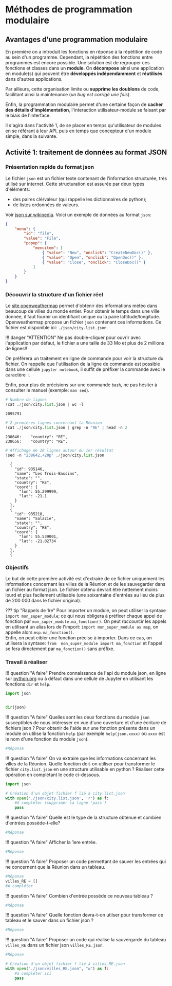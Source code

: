 Méthodes de programmation modulaire
================================

## Avantages d'une programmation modulaire

En première on a introduit les fonctions en réponse à la répétition de code au sein d'un programme. Cependant, la répétition des fonctions entre programmes est encore possible. Une solution est de regrouper ces fonctions et classes dans un **module**. On **décompose** ainsi une application en module(s) qui peuvent être **développés indépendamment** et **réutilisés** dans d'autres applications.  

Par ailleurs, cette organisation limite ou **supprime les doublons** de code, facilitant ainsi la maintenance (*un bug est corrigé une fois*).   

Enfin, la programmation modulaire permet d'une certaine façon de **cacher des détails d'implémentation**, l'interaction utilisateur-module se faisant par le biais de l'interface.

Il s'agira dans l'activité 1, de se placer en temps qu'utilisateur de modules en se référant à leur API, puis en temps que concepteur d'un module simple, dans la suivante.

## Activité 1: traitement de données au format JSON

### Présentation rapide du format json
Le fichier `json` est un fichier texte contenant de l'information structurée, très utilisé sur internet. Cette structuration est assurée par deux types d'éléments:  

* des paires clé/valeur (qui rappelle les dictionnaires de python);
* de listes ordonnées de valeurs.  

Voir [json sur wikipedia](https://fr.wikipedia.org/wiki/JavaScript_Object_Notation). Voici un exemple de données au format `json`:  
```json
{
    "menu": {
        "id": "file",
        "value": "File",
        "popup": {
            "menuitem": [
                { "value": "New", "onclick": "CreateNewDoc()" },
                { "value": "Open", "onclick": "OpenDoc()" },
                { "value": "Close", "onclick": "CloseDoc()" }
            ]
        }
    }
}
```

### Découvrir la structure d'un fichier réel

Le [site openweathermap](https://openweathermap.org/) permet d'obtenir des informations météo dans beaucoup de villes du monde entier. Pour obtenir le temps dans une ville donnée, il faut fournir un identifiant unique ou la paire lattitude/longitude. Openweathermap propose un fichier `json` contenant ces informations. Ce fichier est disponible ici: `./json/city.list.json`.  

!!! danger "ATTENTION"
    Ne pas double-cliquer pour ouvrir avec l'application par défaut, le fichier a une taille de 33 Mo et plus de 2 millions de lignes!!

On préfèrera un traitement en ligne de commande pour voir la structure du fichier. On rappelle que l'utilisation de la ligne de commande est possible dans une cellule `jupyter notebook`, il suffit de préfixer la commande avec le caractère `!`.  

Enfin, pour plus de précisions sur une commande `bash`, ne pas hésiter à consulter le manuel (exemple: `man sed`).


```python
# Nombre de lignes
!cat ./json/city.list.json | wc -l
```

    2095791



```python
# 2 premières lignes concernant la Réunion
!cat ./json/city.list.json | grep -n "RE" | head -n 2
```

    238646:    "country": "RE",
    238656:    "country": "RE",



```python
# Affichage de 20 lignes autour du 1er résultat
!sed -n "238642,+20p" ./json/city.list.json
```

      {
        "id": 935146,
        "name": "Les Trois-Bassins",
        "state": "",
        "country": "RE",
        "coord": {
          "lon": 55.299999,
          "lat": -21.1
        }
      },
      {
        "id": 935210,
        "name": "Salazie",
        "state": "",
        "country": "RE",
        "coord": {
          "lon": 55.539001,
          "lat": -21.02734
        }
      },
      {


### Objectifs

Le but de cette première activité est d'extraire de ce fichier uniquement les informations concernant les villes de la Réunion et de les sauvegarder dans un fichier au format json. Le fichier obtenu devrait être nettement moins lourd et plus facilement utilisable (une soixantaine d'entrées au lieu de plus de 200 000 dans le fichier original).  

??? tip "Rappels de 1re"
    Pour importer un module, on peut utiliser la syntaxe `import mon_super_module`; ce qui nous obligera à 
    préfixer chaque appel de fonction par `mon_super_module.ma_fonction()`. On peut *raccourcir* les appels en 
    utilisant un alias lors de l'import: `import mon_super_module as msp`, on appelle alors 
    `msp.ma_fonction()`.  
    Enfin, on peut cibler une fonction précise à importer. Dans ce cas, on utilisera la syntaxe: `from 
    mon_super_module import ma_fonction` et l'appel se fera directement par `ma_fonction()` sans préfixe.

### Travail à réaliser

!!! question "A faire"
    Prendre connaissance de l'api du module json, en ligne sur 
    [python.org](https://docs.python.org/fr/3.8/library/json.html) ou à défaut dans une cellule de Jupyter en 
    utilisant les fonctions `dir` et `help`.


```python
import json


dir(json)
```

!!! question "A faire"
    Quelles sont les deux fonctions du module `json` susceptibles de nous intéresser en vue d'une ouverture et 
    d'une écriture de fichiers json ? 
    Pour obtenir de l'aide sur une fonction présente dans un module on 
    utilise la fonction `help` (par exemple `help(json.xxxx)` où `xxxx` est le nom d'une fonction du module 
    `json`).  


```python
#Réponse
```

!!! question "A faire"
    On va extraire que les informations concernant les villes de la Réunion. Quelle fonction doit-on utiliser 
    pour transformer le fichier `city.list.json` en une structure utilisable en python ? Réaliser cette 
    opération en complétant le code ci-dessous.   


```python
import json

# Création d'un objet fichier f lié à city.list.json
with open('./json/city.list.json', 'r') as f:
    #A compléter (supprimer la ligne 'pass')
    pass
```

!!! question "A faire"
    Quelle est le type de la structure obtenue et combien d'entrées possède-t-elle? 


```python
#Réponse
```

!!! question "A faire"
    Afficher la 1ere entrée.


```python
#Réponse
```

!!! question "A faire"
    Proposer un code permettant de sauver les entrées qui ne concernent que la Réunion dans un tableau.


```python
#Réponse
villes_RE = []
#A compléter
```

!!! question "A faire"
    Combien d'entrée possède ce nouveau tableau ?


```python
#Réponse
```

!!! question "A faire"
    Quelle fonction devra-t-on utilser pour transformer ce tableau et le sauver dans un fichier json ?


```python
#Réponse
```

!!! question "A faire"
    Proposer un code qui réalise la sauvergarde du tableau `villes_RE` dans un fichier json 
    `villes_RE.json`.


```python
#Réponse

# Création d'un objet fichier f lié à villes_RE.json
with open("./json/villes_RE.json", "w") as f:
    #à compléter ici
    pass           
```


```python

```
